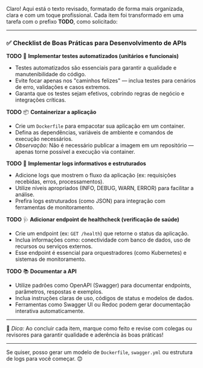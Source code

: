 Claro! Aqui está o texto revisado, formatado de forma mais organizada, clara e com um toque profissional. Cada item foi transformado em uma tarefa com o prefixo **TODO**, como solicitado:

---

### ✅ Checklist de Boas Práticas para Desenvolvimento de APIs

**TODO** 🧪 **Implementar testes automatizados (unitários e funcionais)**
- Testes automatizados são essenciais para garantir a qualidade e manutenibilidade do código.
- Evite focar apenas nos "caminhos felizes" — inclua testes para cenários de erro, validações e casos extremos.
- Garanta que os testes sejam efetivos, cobrindo regras de negócio e integrações críticas.

**TODO** 📦 **Containerizar a aplicação**
- Crie um `Dockerfile` para empacotar sua aplicação em um container.
- Defina as dependências, variáveis de ambiente e comandos de execução necessários.
- *Observação:* Não é necessário publicar a imagem em um repositório — apenas torne possível a execução via container.

**TODO** 📜 **Implementar logs informativos e estruturados**
- Adicione logs que mostrem o fluxo da aplicação (ex: requisições recebidas, erros, processamentos).
- Utilize níveis apropriados (INFO, DEBUG, WARN, ERROR) para facilitar a análise.
- Prefira logs estruturados (como JSON) para integração com ferramentas de monitoramento.

**TODO** 🩺 **Adicionar endpoint de healthcheck (verificação de saúde)**
- Crie um endpoint (ex: `GET /health`) que retorne o status da aplicação.
- Inclua informações como: conectividade com banco de dados, uso de recursos ou serviços externos.
- Esse endpoint é essencial para orquestradores (como Kubernetes) e sistemas de monitoramento.

**TODO** 📚 **Documentar a API**
- Utilize padrões como OpenAPI (Swagger) para documentar endpoints, parâmetros, respostas e exemplos.
- Inclua instruções claras de uso, códigos de status e modelos de dados.
- Ferramentas como Swagger UI ou Redoc podem gerar documentação interativa automaticamente.

---

📌 *Dica:* Ao concluir cada item, marque como feito e revise com colegas ou revisores para garantir qualidade e aderência às boas práticas!

--- 

Se quiser, posso gerar um modelo de `Dockerfile`, `swagger.yml` ou estrutura de logs para você começar. 😊
